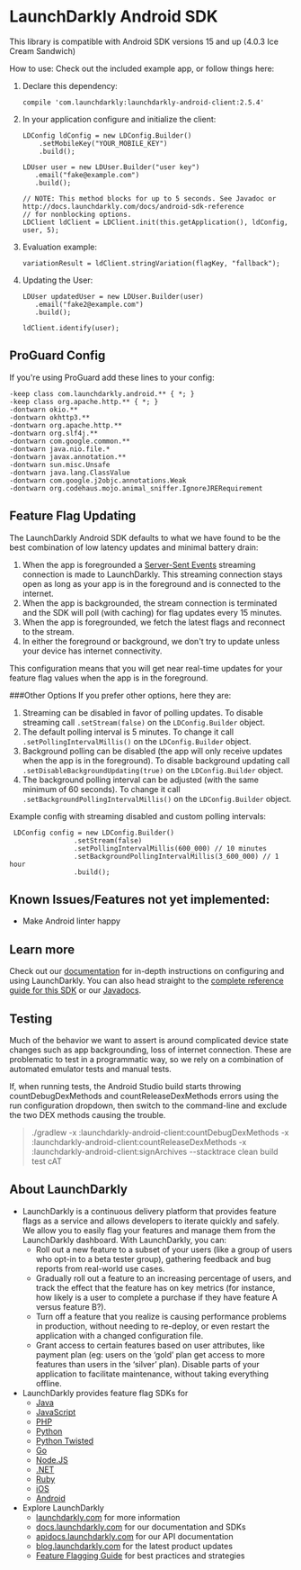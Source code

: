 # LaunchDarkly Android SDK
This library is compatible with Android SDK versions 15 and up (4.0.3 Ice Cream Sandwich)


How to use:
Check out the included example app, or follow things here:

1. Declare this dependency:

	```
	compile 'com.launchdarkly:launchdarkly-android-client:2.5.4'
	```  
1. In your application configure and initialize the client:

	```
	LDConfig ldConfig = new LDConfig.Builder()
    	.setMobileKey("YOUR_MOBILE_KEY")
    	.build();

   LDUser user = new LDUser.Builder("user key")
       .email("fake@example.com")
       .build();

   // NOTE: This method blocks for up to 5 seconds. See Javadoc or http://docs.launchdarkly.com/docs/android-sdk-reference
   // for nonblocking options.
   LDClient ldClient = LDClient.init(this.getApplication(), ldConfig, user, 5);
   ```
1. Evaluation example:
	
	```
	variationResult = ldClient.stringVariation(flagKey, "fallback");
	```
1. Updating the User:

	```
 	LDUser updatedUser = new LDUser.Builder(user)
       .email("fake2@example.com")
       .build();

   ldClient.identify(user);
	```

## ProGuard Config
If you're using ProGuard add these lines to your config:

```
-keep class com.launchdarkly.android.** { *; }
-keep class org.apache.http.** { *; }
-dontwarn okio.**
-dontwarn okhttp3.**
-dontwarn org.apache.http.**
-dontwarn org.slf4j.**
-dontwarn com.google.common.**
-dontwarn java.nio.file.*
-dontwarn javax.annotation.**
-dontwarn sun.misc.Unsafe
-dontwarn java.lang.ClassValue
-dontwarn com.google.j2objc.annotations.Weak
-dontwarn org.codehaus.mojo.animal_sniffer.IgnoreJRERequirement
```

## Feature Flag Updating
The LaunchDarkly Android SDK defaults to what we have found to be the best combination of low latency updates and minimal battery drain:

1. When the app is foregrounded a [Server-Sent Events](https://en.wikipedia.org/wiki/Server-sent_events) streaming connection is made to LaunchDarkly. This streaming connection stays open as long as your app is in the foreground and is connected to the internet.
1. When the app is backgrounded, the stream connection is terminated and the SDK will poll (with caching) for flag updates every 15 minutes.
1. When the app is foregrounded, we fetch the latest flags and reconnect to the stream. 
1. In either the foreground or background, we don't try to update unless your device has internet connectivity.

This configuration means that you will get near real-time updates for your feature flag values when the app is in the foreground.

###Other Options
If you prefer other options, here they are:

1. Streaming can be disabled in favor of polling updates. To disable streaming call `.setStream(false)` on the `LDConfig.Builder` object.
1. The default polling interval is 5 minutes. To change it call `.setPollingIntervalMillis()` on the `LDConfig.Builder` object.
1. Background polling can be disabled (the app will only receive updates when the app is in the foreground). To disable background updating call `.setDisableBackgroundUpdating(true)` on the `LDConfig.Builder` object.
1. The background polling interval can be adjusted (with the same minimum of 60 seconds). To change it call `.setBackgroundPollingIntervalMillis()` on the `LDConfig.Builder` object.

Example config with streaming disabled and custom polling intervals:

```
 LDConfig config = new LDConfig.Builder()
                .setStream(false)
                .setPollingIntervalMillis(600_000) // 10 minutes
                .setBackgroundPollingIntervalMillis(3_600_000) // 1 hour
                .build();
```
 

## Known Issues/Features not yet implemented:
- Make Android linter happy

Learn more
----------

Check out our [documentation](http://docs.launchdarkly.com) for in-depth instructions on configuring and using LaunchDarkly. You can also head straight to the [complete reference guide for this SDK](http://docs.launchdarkly.com/docs/android-sdk-reference) or our [Javadocs](http://launchdarkly.github.io/android-client/).

## Testing
Much of the behavior we want to assert is around complicated device state changes such as
app backgrounding, loss of internet connection. These are problematic to test in a programmatic way,
so we rely on a combination of automated emulator tests and manual tests.

If, when running tests, the Android Studio build starts throwing countDebugDexMethods and countReleaseDexMethods errors
using the run configuration dropdown, then switch to the command-line and exclude the two DEX methods causing the trouble.

> ./gradlew -x :launchdarkly-android-client:countDebugDexMethods -x :launchdarkly-android-client:countReleaseDexMethods -x :launchdarkly-android-client:signArchives --stacktrace clean build test cAT

About LaunchDarkly
-----------

* LaunchDarkly is a continuous delivery platform that provides feature flags as a service and allows developers to iterate quickly and safely. We allow you to easily flag your features and manage them from the LaunchDarkly dashboard.  With LaunchDarkly, you can:
    * Roll out a new feature to a subset of your users (like a group of users who opt-in to a beta tester group), gathering feedback and bug reports from real-world use cases.
    * Gradually roll out a feature to an increasing percentage of users, and track the effect that the feature has on key metrics (for instance, how likely is a user to complete a purchase if they have feature A versus feature B?).
    * Turn off a feature that you realize is causing performance problems in production, without needing to re-deploy, or even restart the application with a changed configuration file.
    * Grant access to certain features based on user attributes, like payment plan (eg: users on the ‘gold’ plan get access to more features than users in the ‘silver’ plan). Disable parts of your application to facilitate maintenance, without taking everything offline.
* LaunchDarkly provides feature flag SDKs for
    * [Java](http://docs.launchdarkly.com/docs/java-sdk-reference "Java SDK")
    * [JavaScript](http://docs.launchdarkly.com/docs/js-sdk-reference "LaunchDarkly JavaScript SDK")
    * [PHP](http://docs.launchdarkly.com/docs/php-sdk-reference "LaunchDarkly PHP SDK")
    * [Python](http://docs.launchdarkly.com/docs/python-sdk-reference "LaunchDarkly Python SDK")
    * [Python Twisted](http://docs.launchdarkly.com/docs/python-twisted-sdk-reference "LaunchDarkly Python Twisted SDK")
    * [Go](http://docs.launchdarkly.com/docs/go-sdk-reference "LaunchDarkly Go SDK")
    * [Node.JS](http://docs.launchdarkly.com/docs/node-sdk-reference "LaunchDarkly Node SDK")
    * [.NET](http://docs.launchdarkly.com/docs/dotnet-sdk-reference "LaunchDarkly .Net SDK")
    * [Ruby](http://docs.launchdarkly.com/docs/ruby-sdk-reference "LaunchDarkly Ruby SDK")
    * [iOS](http://docs.launchdarkly.com/docs/ios-sdk-reference "LaunchDarkly iOS SDK")
    * [Android](http://docs.launchdarkly.com/docs/android-sdk-reference "LaunchDarkly Android SDK")
* Explore LaunchDarkly
    * [launchdarkly.com](http://www.launchdarkly.com/ "LaunchDarkly Main Website") for more information
    * [docs.launchdarkly.com](http://docs.launchdarkly.com/  "LaunchDarkly Documentation") for our documentation and SDKs
    * [apidocs.launchdarkly.com](http://apidocs.launchdarkly.com/  "LaunchDarkly API Documentation") for our API documentation
    * [blog.launchdarkly.com](http://blog.launchdarkly.com/  "LaunchDarkly Blog Documentation") for the latest product updates
    * [Feature Flagging Guide](https://github.com/launchdarkly/featureflags/  "Feature Flagging Guide") for best practices and strategies

